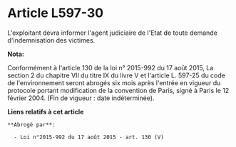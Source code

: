 # Article L597-30

L'exploitant devra informer l'agent judiciaire de l'Etat de toute demande d'indemnisation des victimes.

**Nota:**

Conformément à l'article 130 de la loi n° 2015-992 du 17 août 2015, La section 2 du chapitre VII du titre IX du livre V et
l'article L. 597-25 du code de l'environnement seront abrogés six mois après l'entrée en vigueur du protocole portant
modification de la convention de Paris, signé à Paris le 12 février 2004. (Fin de vigueur : date indéterminée).

**Liens relatifs à cet article**

	**Abrogé par**:

	  - Loi n°2015-992 du 17 août 2015 - art. 130 (V)
